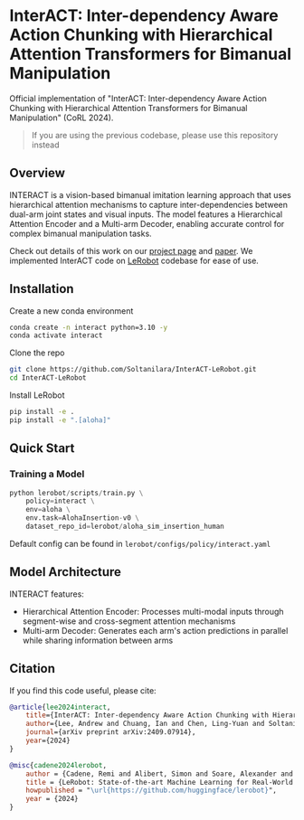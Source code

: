 # InterACT: Inter-dependency Aware Action Chunking with Hierarchical Attention Transformers for Bimanual Manipulation

Official implementation of "InterACT: Inter-dependency Aware Action Chunking with Hierarchical Attention Transformers for Bimanual Manipulation" (CoRL 2024).

> If you are using the previous codebase, please use this repository instead

## Overview

INTERACT is a vision-based bimanual imitation learning approach that uses hierarchical attention mechanisms to capture inter-dependencies between dual-arm joint states and visual inputs. The model features a Hierarchical Attention Encoder and a Multi-arm Decoder, enabling accurate control for complex bimanual manipulation tasks.

Check out details of this work on our [project page](https://soltanilara.github.io/interact/) and [paper](https://www.arxiv.org/abs/2409.07914).
We implemented InterACT code on [LeRobot](https://huggingface.co/lerobot) codebase for ease of use.

## Installation

Create a new conda environment
```bash
conda create -n interact python=3.10 -y
conda activate interact
```

Clone the repo
```bash
git clone https://github.com/Soltanilara/InterACT-LeRobot.git
cd InterACT-LeRobot
```

Install LeRobot
```bash
pip install -e .
pip install -e ".[aloha]"
```

## Quick Start

### Training a Model

```python
python lerobot/scripts/train.py \
    policy=interact \
    env=aloha \
    env.task=AlohaInsertion-v0 \
    dataset_repo_id=lerobot/aloha_sim_insertion_human
```

Default config can be found in `lerobot/configs/policy/interact.yaml`

## Model Architecture

INTERACT features:
- Hierarchical Attention Encoder: Processes multi-modal inputs through segment-wise and cross-segment attention mechanisms
- Multi-arm Decoder: Generates each arm's action predictions in parallel while sharing information between arms

## Citation

If you find this code useful, please cite:
```bibtex
@article{lee2024interact,
    title={InterACT: Inter-dependency Aware Action Chunking with Hierarchical Attention Transformers for Bimanual Manipulation},
    author={Lee, Andrew and Chuang, Ian and Chen, Ling-Yuan and Soltani, Iman},
    journal={arXiv preprint arXiv:2409.07914},
    year={2024}
}

@misc{cadene2024lerobot,
    author = {Cadene, Remi and Alibert, Simon and Soare, Alexander and Gallouedec, Quentin and Zouitine, Adil and Wolf, Thomas},
    title = {LeRobot: State-of-the-art Machine Learning for Real-World Robotics in Pytorch},
    howpublished = "\url{https://github.com/huggingface/lerobot}",
    year = {2024}
}
```